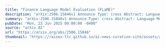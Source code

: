 ```yaml
---
title: "Finance Language Model Evaluation (FLaME)"
description: "arXiv:2506.15846v1 Announce Type: cross Abstract: Language Models (LMs) have demonstrated impressive capabilities with core Natural Language Processing (NLP) tasks. The effectiveness of LMs for highly specialized knowledge-intensive tasks in finance remains difficult to assess due to major gaps in the methodologies of existing evaluation frameworks, which have caused an erroneous belief in a far lower bound of LMs' performance on common Finance NLP (FinNLP) tasks. To demonstrate the potential of LMs for these FinNLP tasks, we present the first holistic benchmarking suite for Financial Language Model Evaluation (FLaME). We are the first research paper to comprehensively study LMs against 'reasoning-reinforced' LMs, with an empirical study of 23 foundation LMs over 20 core NLP tasks in finance. We open-source our framework software along with all data and results."
summary: "arXiv:2506.15846v1 Announce Type: cross Abstract: Language Models (LMs) have demonstrated impressive capabilities with core Natural Language Processing (NLP) tasks. The effectiveness of LMs for highly specialized knowledge-intensive tasks in finance remains difficult to assess due to major gaps in the methodologies of existing evaluation frameworks, which have caused an erroneous belief in a far lower bound of LMs' performance on common Finance NLP (FinNLP) tasks. To demonstrate the potential of LMs for these FinNLP tasks, we present the first holistic benchmarking suite for Financial Language Model Evaluation (FLaME). We are the first research paper to comprehensively study LMs against 'reasoning-reinforced' LMs, with an empirical study of 23 foundation LMs over 20 core NLP tasks in finance. We open-source our framework software along with all data and results."
pubDate: "Mon, 23 Jun 2025 00:00:00 -0400"
source: "arXiv AI"
url: "https://arxiv.org/abs/2506.15846"
thumbnail: "https://raisex-llc.github.io/ai-news-curation-site/assets/arxiv.png"
---
```


